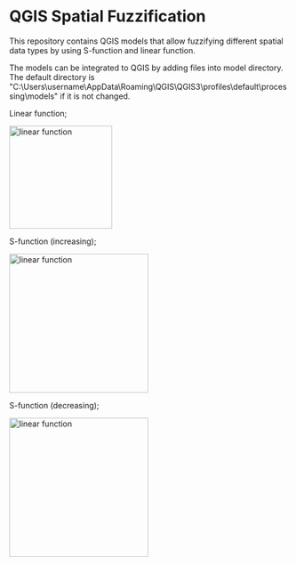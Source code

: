 # QGIS Spatial Fuzzification
This repository contains QGIS models that allow fuzzifying different spatial data types by using S-function and linear function.

The models can be integrated to QGIS by adding files into model directory. The default directory is "C:\Users\username\AppData\Roaming\QGIS\QGIS3\profiles\default\processing\models" if it is not changed.

Linear function;

<img width="185" alt="linear function" src="https://github.com/gulerdo/spatial-fuzzification/blob/master/images/linear.png">

S-function (increasing);

<img width="250" alt="linear function" src="https://github.com/gulerdo/spatial-fuzzification/blob/master/images/s_inc.png">

S-function (decreasing);

<img width="250" alt="linear function" src="https://github.com/gulerdo/spatial-fuzzification/blob/master/images/s_dec.png">
